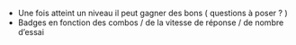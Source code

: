 - Une fois atteint un niveau il peut gagner des bons ( questions à poser ? ) 
- Badges en fonction des combos / de la vitesse de réponse / de nombre d’essai 
